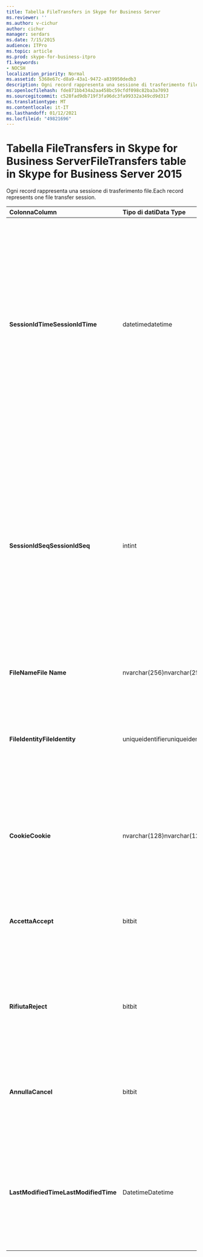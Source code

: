 ```yaml
---
title: Tabella FileTransfers in Skype for Business Server
ms.reviewer: ''
ms.author: v-cichur
author: cichur
manager: serdars
ms.date: 7/15/2015
audience: ITPro
ms.topic: article
ms.prod: skype-for-business-itpro
f1.keywords:
- NOCSH
localization_priority: Normal
ms.assetid: 5368e67c-d8a9-43a1-9472-a839950dedb3
description: Ogni record rappresenta una sessione di trasferimento file.
ms.openlocfilehash: fde871bb434a2aa458bc59cfdf098c82ba3a7093
ms.sourcegitcommit: c528fad9db719f3fa96dc3fa99332a349cd9d317
ms.translationtype: MT
ms.contentlocale: it-IT
ms.lasthandoff: 01/12/2021
ms.locfileid: "49821696"
---
```

# <a name="filetransfers-table-in-skype-for-business-server-2015"></a><span data-ttu-id="45b47-103">Tabella FileTransfers in Skype for Business Server</span><span class="sxs-lookup"><span data-stu-id="45b47-103">FileTransfers table in Skype for Business Server 2015</span></span>
 
<span data-ttu-id="45b47-104">Ogni record rappresenta una sessione di trasferimento file.</span><span class="sxs-lookup"><span data-stu-id="45b47-104">Each record represents one file transfer session.</span></span>
  
|<span data-ttu-id="45b47-105">**Colonna**</span><span class="sxs-lookup"><span data-stu-id="45b47-105">**Column**</span></span>|<span data-ttu-id="45b47-106">**Tipo di dati**</span><span class="sxs-lookup"><span data-stu-id="45b47-106">**Data Type**</span></span>|<span data-ttu-id="45b47-107">**Chiave/indice**</span><span class="sxs-lookup"><span data-stu-id="45b47-107">**Key/Index**</span></span>|<span data-ttu-id="45b47-108">**Dettagli**</span><span class="sxs-lookup"><span data-stu-id="45b47-108">**Details**</span></span>|
|:-----|:-----|:-----|:-----|
|<span data-ttu-id="45b47-109">**SessionIdTime**</span><span class="sxs-lookup"><span data-stu-id="45b47-109">**SessionIdTime**</span></span> <br/> |<span data-ttu-id="45b47-110">datetime</span><span class="sxs-lookup"><span data-stu-id="45b47-110">datetime</span></span>  <br/> |<span data-ttu-id="45b47-111">Primaria, esterna</span><span class="sxs-lookup"><span data-stu-id="45b47-111">Primary, Foreign</span></span>  <br/> |<span data-ttu-id="45b47-112">Data e ora della richiesta di sessione.</span><span class="sxs-lookup"><span data-stu-id="45b47-112">Time of session request.</span></span> <span data-ttu-id="45b47-113">Valore utilizzato insieme a **SessionIdSeq** per identificare in modo univoco una sessione.</span><span class="sxs-lookup"><span data-stu-id="45b47-113">Used in conjunction with **SessionIdSeq** to uniquely identify a session.</span></span> <span data-ttu-id="45b47-114">Per ulteriori informazioni, vedere la tabella [Dialogs in Skype for Business Server 2015.](dialogs.md)</span><span class="sxs-lookup"><span data-stu-id="45b47-114">See the [Dialogs table in Skype for Business Server 2015](dialogs.md) for more information.</span></span> <br/> |
|<span data-ttu-id="45b47-115">**SessionIdSeq**</span><span class="sxs-lookup"><span data-stu-id="45b47-115">**SessionIdSeq**</span></span> <br/> |<span data-ttu-id="45b47-116">int</span><span class="sxs-lookup"><span data-stu-id="45b47-116">int</span></span>  <br/> |<span data-ttu-id="45b47-117">Primaria, esterna</span><span class="sxs-lookup"><span data-stu-id="45b47-117">Primary, Foreign</span></span>  <br/> |<span data-ttu-id="45b47-118">Numero ID per identificare la sessione.</span><span class="sxs-lookup"><span data-stu-id="45b47-118">ID number to identify the session.</span></span> <span data-ttu-id="45b47-119">Valore utilizzato insieme a **SessionIdTime** per identificare in modo univoco una sessione.</span><span class="sxs-lookup"><span data-stu-id="45b47-119">Used in conjunction with **SessionIdTime** to uniquely identify a session.</span></span> <span data-ttu-id="45b47-120">Per ulteriori informazioni, vedere la tabella [Dialogs in Skype for Business Server 2015.](dialogs.md)</span><span class="sxs-lookup"><span data-stu-id="45b47-120">See the [Dialogs table in Skype for Business Server 2015](dialogs.md) for more information.</span></span> <br/> |
|<span data-ttu-id="45b47-121">**FileName**</span><span class="sxs-lookup"><span data-stu-id="45b47-121">**File Name**</span></span> <br/> |<span data-ttu-id="45b47-122">nvarchar(256)</span><span class="sxs-lookup"><span data-stu-id="45b47-122">nvarchar(256)</span></span>  <br/> ||<span data-ttu-id="45b47-123">Nome del file.</span><span class="sxs-lookup"><span data-stu-id="45b47-123">Name of the file.</span></span>  <br/> |
|<span data-ttu-id="45b47-124">**FileIdentity**</span><span class="sxs-lookup"><span data-stu-id="45b47-124">**FileIdentity**</span></span> <br/> |<span data-ttu-id="45b47-125">uniqueidentifier</span><span class="sxs-lookup"><span data-stu-id="45b47-125">uniqueidentifier</span></span>  <br/> ||<span data-ttu-id="45b47-126">Identificatore univoco che distingue trasferimenti diversi che interessano lo stesso nome file.</span><span class="sxs-lookup"><span data-stu-id="45b47-126">Unique identifier to distinguish between file transfers involving the same file name.</span></span>  <br/> |
|<span data-ttu-id="45b47-127">**Cookie**</span><span class="sxs-lookup"><span data-stu-id="45b47-127">**Cookie**</span></span> <br/> |<span data-ttu-id="45b47-128">nvarchar(128)</span><span class="sxs-lookup"><span data-stu-id="45b47-128">nvarchar(128)</span></span>  <br/> |<span data-ttu-id="45b47-129">Principale</span><span class="sxs-lookup"><span data-stu-id="45b47-129">Primary</span></span>  <br/> |<span data-ttu-id="45b47-130">Valore utilizzato per identificare ogni messaggio successivo come associato a questo.</span><span class="sxs-lookup"><span data-stu-id="45b47-130">Used to identify every follow-up message as being associated with this one.</span></span>  <br/> |
|<span data-ttu-id="45b47-131">**Accetta**</span><span class="sxs-lookup"><span data-stu-id="45b47-131">**Accept**</span></span> <br/> |<span data-ttu-id="45b47-132">bit</span><span class="sxs-lookup"><span data-stu-id="45b47-132">bit</span></span>  <br/> ||<span data-ttu-id="45b47-p103">Può essere TRUE o NULL. Se TRUE, allora Reject e Cancel saranno NULL.</span><span class="sxs-lookup"><span data-stu-id="45b47-p103">Can be TRUE or NULL. If TRUE, then Reject and Cancel will be NULL.</span></span>  <br/> |
|<span data-ttu-id="45b47-135">**Rifiuta**</span><span class="sxs-lookup"><span data-stu-id="45b47-135">**Reject**</span></span> <br/> |<span data-ttu-id="45b47-136">bit</span><span class="sxs-lookup"><span data-stu-id="45b47-136">bit</span></span>  <br/> ||<span data-ttu-id="45b47-p104">Può essere TRUE o NULL. Se TRUE, allora Accept e Cancel saranno NULL.</span><span class="sxs-lookup"><span data-stu-id="45b47-p104">Can be TRUE or NULL. If TRUE, then Accept and Cancel will be NULL.</span></span>  <br/> |
|<span data-ttu-id="45b47-139">**Annulla**</span><span class="sxs-lookup"><span data-stu-id="45b47-139">**Cancel**</span></span> <br/> |<span data-ttu-id="45b47-140">bit</span><span class="sxs-lookup"><span data-stu-id="45b47-140">bit</span></span>  <br/> ||<span data-ttu-id="45b47-p105">Può essere TRUE o NULL. Se TRUE, allora Accept e Reject saranno NULL.</span><span class="sxs-lookup"><span data-stu-id="45b47-p105">Can be TRUE or NULL. If TRUE, then Accept and Reject will be NULL.</span></span>  <br/> |
|<span data-ttu-id="45b47-143">**LastModifiedTime**</span><span class="sxs-lookup"><span data-stu-id="45b47-143">**LastModifiedTime**</span></span> <br/> |<span data-ttu-id="45b47-144">Datetime</span><span class="sxs-lookup"><span data-stu-id="45b47-144">Datetime</span></span>  <br/> ||<span data-ttu-id="45b47-145">Per uso interno del servizio di monitoraggio.</span><span class="sxs-lookup"><span data-stu-id="45b47-145">For internal use by the Monitoring service.</span></span>  <br/> <span data-ttu-id="45b47-146">Questo campo è stato introdotto in Skype for Business Server 2015.</span><span class="sxs-lookup"><span data-stu-id="45b47-146">This field was introduced in Skype for Business Server 2015.</span></span>  <br/> |
   


